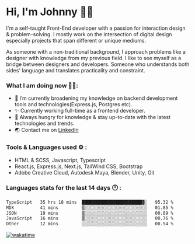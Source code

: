 # Hi, I'm Johnny 👋🧑‍

I'm a self-taught Front-End developer with a passion for interaction design & problem-solving. I mostly work on the intersection of digital design especially projects that span different or unique mediums.

As someone with a non-traditional background, I approach problems like a designer with knowledge from my previous field. I like to see myself as a bridge between designers and developers. Someone who understands both sides' language and translates practicality and constraint.

### What I am doing now 🧑‍💻:

- 🔭 I’m currently broadening my knowledge on backend development tools and technologies(Express.js, Postgres etc).
- ✨ Currently working full-time as a frontend developer.
- 📖 Always hungry for knowledge & stay up-to-date with the latest technologies and trends.
- 🌏 Contact me on [LinkedIn](https://www.linkedin.com/in/johchai/)

### Tools & Languages used ⚙️ :

- HTML & SCSS, Javascript, Typescript
- React.js, Express.js, Next.js, TailWind CSS, Bootstrap
- Adobe Creative Cloud, Autodesk Maya, Blender, Unity, Git

### Languages stats for the last 14 days 🕛 :

<!--START_SECTION:waka-->

```txt
TypeScript   35 hrs 18 mins  ███████████████████████▓░   95.32 %
MDX          41 mins         ▒░░░░░░░░░░░░░░░░░░░░░░░░   01.85 %
JSON         19 mins         ▒░░░░░░░░░░░░░░░░░░░░░░░░   00.89 %
JavaScript   16 mins         ▒░░░░░░░░░░░░░░░░░░░░░░░░   00.76 %
Other        12 mins         ░░░░░░░░░░░░░░░░░░░░░░░░░   00.54 %
```

<!--END_SECTION:waka-->

[![wakatime](https://wakatime.com/badge/user/0cd14e89-b357-451d-b5c1-4a79286fb5a6.svg)](https://wakatime.com/@0cd14e89-b357-451d-b5c1-4a79286fb5a6)
